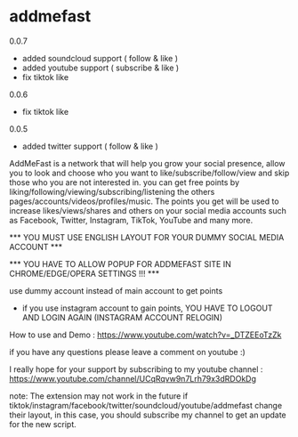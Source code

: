 # addmefast

0.0.7
- added soundcloud support ( follow & like )
- added youtube support ( subscribe & like )
- fix tiktok like

0.0.6
- fix tiktok like

0.0.5
- added twitter support ( follow & like )

AddMeFast is a network that will help you grow your social presence, allow you to look and choose who you want to like/subscribe/follow/view and skip those who you are not interested in. 
you can get free points by liking/following/viewing/subscribing/listening the others pages/accounts/videos/profiles/music. 
The points you get will be used to increase likes/views/shares and others on your social media accounts such as Facebook, Twitter, Instagram, TikTok, YouTube and many more.

*** YOU MUST USE ENGLISH LAYOUT FOR YOUR DUMMY SOCIAL MEDIA ACCOUNT ***

*** YOU HAVE TO ALLOW POPUP FOR ADDMEFAST SITE IN CHROME/EDGE/OPERA SETTINGS !!! ***


use dummy account instead of main account to get points
- if you use instagram account to gain points, YOU HAVE TO LOGOUT AND LOGIN AGAIN (INSTAGRAM ACCOUNT RELOGIN)

How to use and Demo : https://www.youtube.com/watch?v=_DTZEEoTzZk

if you have any questions please leave a comment on youtube :)

I really hope for your support by subscribing to my youtube channel :
https://www.youtube.com/channel/UCqRqvw9n7Lrh79x3dRDOkDg

note: The extension may not work in the future if tiktok/instagram/facebook/twitter/soundcloud/youtube/addmefast change their layout, in this case, you should subscribe my channel to get an update for the new script.
